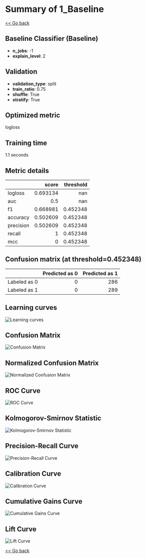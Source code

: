 # Summary of 1_Baseline

[<< Go back](../README.md)


## Baseline Classifier (Baseline)
- **n_jobs**: -1
- **explain_level**: 2

## Validation
 - **validation_type**: split
 - **train_ratio**: 0.75
 - **shuffle**: True
 - **stratify**: True

## Optimized metric
logloss

## Training time

1.1 seconds

## Metric details
|           |    score |   threshold |
|:----------|---------:|------------:|
| logloss   | 0.693134 |  nan        |
| auc       | 0.5      |  nan        |
| f1        | 0.668981 |    0.452348 |
| accuracy  | 0.502609 |    0.452348 |
| precision | 0.502609 |    0.452348 |
| recall    | 1        |    0.452348 |
| mcc       | 0        |    0.452348 |


## Confusion matrix (at threshold=0.452348)
|              |   Predicted as 0 |   Predicted as 1 |
|:-------------|-----------------:|-----------------:|
| Labeled as 0 |                0 |              286 |
| Labeled as 1 |                0 |              289 |

## Learning curves
![Learning curves](learning_curves.png)
## Confusion Matrix

![Confusion Matrix](confusion_matrix.png)


## Normalized Confusion Matrix

![Normalized Confusion Matrix](confusion_matrix_normalized.png)


## ROC Curve

![ROC Curve](roc_curve.png)


## Kolmogorov-Smirnov Statistic

![Kolmogorov-Smirnov Statistic](ks_statistic.png)


## Precision-Recall Curve

![Precision-Recall Curve](precision_recall_curve.png)


## Calibration Curve

![Calibration Curve](calibration_curve_curve.png)


## Cumulative Gains Curve

![Cumulative Gains Curve](cumulative_gains_curve.png)


## Lift Curve

![Lift Curve](lift_curve.png)



[<< Go back](../README.md)

